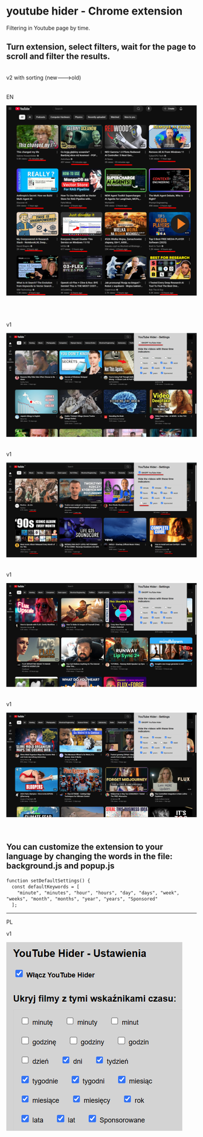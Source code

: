 # youtube hider - Chrome extension

Filtering in Youtube page by time.

## Turn extension, select filters, wait for the page to scroll and filter the results.
<br>
v2 with sorting (new--->old)
<br>
<br>
<br>
EN
<br>

![v2.png](images/v2.png)

<br>
<br>
<br>
v1

![youtubehiderEN0.png](images/youtubehiderEN0.png)
<br>
<br>
<br>
v1

![youtubehiderEN1.png](images/youtubehiderEN1.png)
<br>
<br>
<br>
v1

![youtubehiderEN2.png](images/youtubehiderEN2.png)
<br>
<br>
<br>
v1

![youtubehiderEN3.png](images/youtubehiderEN3.png)
<br>
<br>
<br>
## You can customize the extension to your language by changing the words in the file: background.js and popup.js
```
function setDefaultSettings() {
  const defaultKeywords = [
    "minute", "minutes", "hour", "hours", "day", "days", "week", "weeks", "month", "months", "year", "years", "Sponsored"
  ];
```  
***

PL

v1

![youtubehiderPL.png](images/youtubehiderPL.png)

